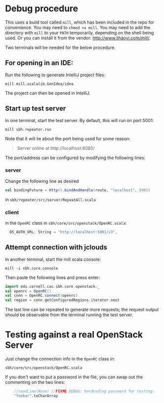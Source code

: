 # Debug procedure

This uses a build tool called `mill`, which has
been included in the repo for convenience. You may
need to `chmod +x mill`. You may need to add the
directory with `mill` to your `PATH` temporarily,
depending on the shell being used. Or you can
install it from the vendor: http://www.lihaoyi.com/mill/.

Two terminals will be needed for the below procedure.

## For opening in an IDE:

Run the following to generate IntelliJ project files:

```
mill mill.scalalib.GenIdea/idea 
```

The project can then be opened in IntelliJ.

## Start up test server

In one terminal, start the test server. By default, this
will run on port 5001:

```
mill sbh.repeater.run

```

Note that it will lie about the port being used for some reason:
>Server online at http://localhost:8080/

The port/address  can be configured by modifying
the following lines:

### server

Change the following line as desired

```scala
val bindingFuture = Http().bindAndHandle(route, "localhost", 5001)
```

in `sbh/repeater/src/server/RepeatAll.scala`

### client

in the `OpenRC` class in `sbh/core/src/openstack/OpenRC.scala`:

```scala 
  OS_AUTH_URL: String = "http://localhost:5001/v3",
```

## Attempt connection with jclouds

In another terminal, start the mill scala console:

```
mill -i sbh.core.console
```

Then paste the following lines and press enter:

```scala
import edu.cornell.cac.sbh.core.openstack._
val openrc = OpenRC()
val conn = OpenRC.connect(openrc)
val region = conn.getConfiguredRegions.iterator.next
```

The last line can be repeated to generate more requests; the
request output should be observable from the terminal 
running the test server.


# Testing against a real OpenStack Server

Just change the connection info in the `OpenRC` class in:

`sbh/core/src/openstack/OpenRC.scala`

If you don't want to put a password in the file, you can 
swap out the commenting on the two lines:

```scala
    //readLine(None) //FIXME DEBUG: hardcoding password for testing:
    "foobar".toCharArray
```
